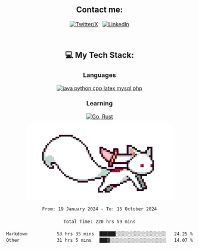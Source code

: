 

<div align="center">

## Contact me:

[![Twitter/X](https://skillicons.dev/icons?i=twitter)](https://twitter.com/erikskopp) &nbsp;
[![LinkedIn](https://skillicons.dev/icons?i=linkedin)](www.linkedin.com/in/erik-skopp) 

<div align="center">
<br>

## 💻 My Tech Stack:

### Languages

[![java python cpp latex mysql php](https://skillicons.dev/icons?i=java,python,cpp,latex,mysql,php)](https://skillicons.dev)

### Learning

[![Go, Rust](https://skillicons.dev/icons?i=go,rust)](https://skillicons.dev)

<center>

<img src="kyubey.gif" alt="Alt-Text" title="" >

</center>


<!--START_SECTION:waka-->

```txt
From: 19 January 2024 - To: 15 October 2024

Total Time: 220 hrs 59 mins

Markdown           53 hrs 35 mins  ██████░░░░░░░░░░░░░░░░░░░   24.25 %
Other              31 hrs 5 mins   ███▓░░░░░░░░░░░░░░░░░░░░░   14.07 %
```

<!--END_SECTION:waka-->
